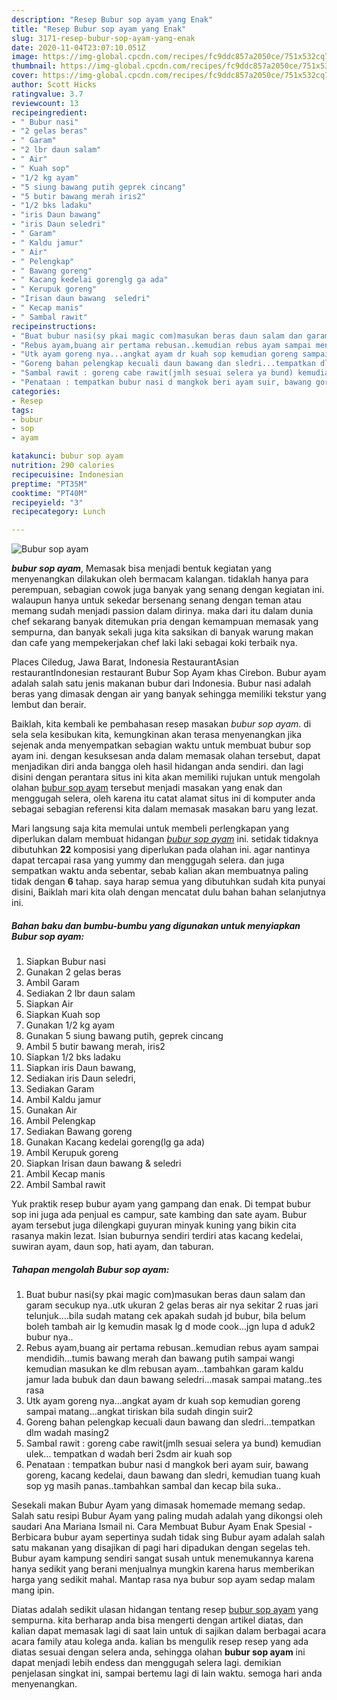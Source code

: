 ```yaml
---
description: "Resep Bubur sop ayam yang Enak"
title: "Resep Bubur sop ayam yang Enak"
slug: 3171-resep-bubur-sop-ayam-yang-enak
date: 2020-11-04T23:07:10.051Z
image: https://img-global.cpcdn.com/recipes/fc9ddc857a2050ce/751x532cq70/bubur-sop-ayam-foto-resep-utama.jpg
thumbnail: https://img-global.cpcdn.com/recipes/fc9ddc857a2050ce/751x532cq70/bubur-sop-ayam-foto-resep-utama.jpg
cover: https://img-global.cpcdn.com/recipes/fc9ddc857a2050ce/751x532cq70/bubur-sop-ayam-foto-resep-utama.jpg
author: Scott Hicks
ratingvalue: 3.7
reviewcount: 13
recipeingredient:
- " Bubur nasi"
- "2 gelas beras"
- " Garam"
- "2 lbr daun salam"
- " Air"
- " Kuah sop"
- "1/2 kg ayam"
- "5 siung bawang putih geprek cincang"
- "5 butir bawang merah iris2"
- "1/2 bks ladaku"
- "iris Daun bawang"
- "iris Daun seledri"
- " Garam"
- " Kaldu jamur"
- " Air"
- " Pelengkap"
- " Bawang goreng"
- " Kacang kedelai gorenglg ga ada"
- " Kerupuk goreng"
- "Irisan daun bawang  seledri"
- " Kecap manis"
- " Sambal rawit"
recipeinstructions:
- "Buat bubur nasi(sy pkai magic com)masukan beras daun salam dan garam secukup nya..utk ukuran 2 gelas beras air nya sekitar 2 ruas jari telunjuk....bila sudah matang cek apakah sudah jd bubur, bila belum boleh tambah air lg kemudin masak lg d mode cook...jgn lupa d aduk2 bubur nya.."
- "Rebus ayam,buang air pertama rebusan..kemudian rebus ayam sampai mendidih...tumis bawang merah dan bawang putih sampai wangi kemudian masukan ke dlm rebusan ayam...tambahkan garam kaldu jamur lada bubuk dan daun bawang seledri...masak sampai matang..tes rasa"
- "Utk ayam goreng nya...angkat ayam dr kuah sop kemudian goreng sampai matang...angkat tiriskan bila sudah dingin suir2"
- "Goreng bahan pelengkap kecuali daun bawang dan sledri...tempatkan dlm wadah masing2"
- "Sambal rawit : goreng cabe rawit(jmlh sesuai selera ya bund) kemudian ulek... tempatkan d wadah beri 2sdm air kuah sop"
- "Penataan : tempatkan bubur nasi d mangkok beri ayam suir, bawang goreng, kacang kedelai, daun bawang dan sledri, kemudian tuang kuah sop yg masih panas..tambahkan sambal dan kecap bila suka.."
categories:
- Resep
tags:
- bubur
- sop
- ayam

katakunci: bubur sop ayam 
nutrition: 290 calories
recipecuisine: Indonesian
preptime: "PT35M"
cooktime: "PT40M"
recipeyield: "3"
recipecategory: Lunch

---
```



![Bubur sop ayam](https://img-global.cpcdn.com/recipes/fc9ddc857a2050ce/751x532cq70/bubur-sop-ayam-foto-resep-utama.jpg)

<b><i>bubur sop ayam</i></b>, Memasak bisa menjadi bentuk kegiatan yang menyenangkan dilakukan oleh bermacam kalangan. tidaklah hanya para perempuan, sebagian cowok juga banyak yang senang dengan kegiatan ini. walaupun hanya untuk sekedar bersenang senang dengan teman atau memang sudah menjadi passion dalam dirinya. maka dari itu dalam dunia chef sekarang banyak ditemukan pria dengan kemampuan memasak yang sempurna, dan banyak sekali juga kita saksikan di banyak warung makan dan cafe yang mempekerjakan chef laki laki sebagai koki terbaik nya.

Places Ciledug, Jawa Barat, Indonesia RestaurantAsian restaurantIndonesian restaurant Bubur Sop Ayam khas Cirebon. Bubur ayam adalah salah satu jenis makanan bubur dari Indonesia. Bubur nasi adalah beras yang dimasak dengan air yang banyak sehingga memiliki tekstur yang lembut dan berair.

Baiklah, kita kembali ke pembahasan resep masakan <i>bubur sop ayam</i>. di sela sela kesibukan kita, kemungkinan akan terasa menyenangkan jika sejenak anda menyempatkan sebagian waktu untuk membuat bubur sop ayam ini. dengan kesuksesan anda dalam memasak olahan tersebut, dapat menjadikan diri anda bangga oleh hasil hidangan anda sendiri. dan lagi disini dengan perantara situs ini kita akan memiliki rujukan untuk mengolah olahan <u>bubur sop ayam</u> tersebut menjadi masakan yang enak dan menggugah selera, oleh karena itu catat alamat situs ini di komputer anda sebagai sebagian referensi kita dalam memasak masakan baru yang lezat.


Mari langsung saja kita memulai untuk membeli perlengkapan yang diperlukan dalam membuat hidangan <u><i>bubur sop ayam</i></u> ini. setidak tidaknya dibutuhkan <b>22</b> komposisi yang diperlukan pada olahan ini. agar nantinya dapat tercapai rasa yang yummy dan menggugah selera. dan juga sempatkan waktu anda sebentar, sebab kalian akan membuatnya paling tidak dengan <b>6</b> tahap. saya harap semua yang dibutuhkan sudah kita punyai disini, Baiklah mari kita olah dengan mencatat dulu bahan bahan selanjutnya ini.

<!--inarticleads1-->

##### Bahan baku dan bumbu-bumbu yang digunakan untuk menyiapkan Bubur sop ayam:

1. Siapkan  Bubur nasi
1. Gunakan 2 gelas beras
1. Ambil  Garam
1. Sediakan 2 lbr daun salam
1. Siapkan  Air
1. Siapkan  Kuah sop
1. Gunakan 1/2 kg ayam
1. Gunakan 5 siung bawang putih, geprek cincang
1. Ambil 5 butir bawang merah, iris2
1. Siapkan 1/2 bks ladaku
1. Siapkan iris Daun bawang,
1. Sediakan iris Daun seledri,
1. Sediakan  Garam
1. Ambil  Kaldu jamur
1. Gunakan  Air
1. Ambil  Pelengkap
1. Sediakan  Bawang goreng
1. Gunakan  Kacang kedelai goreng(lg ga ada)
1. Ambil  Kerupuk goreng
1. Siapkan Irisan daun bawang &amp; seledri
1. Ambil  Kecap manis
1. Ambil  Sambal rawit


Yuk praktik resep bubur ayam yang gampang dan enak. Di tempat bubur sop ini juga ada penjual es campur, sate kambing dan sate ayam. Bubur ayam tersebut juga dilengkapi guyuran minyak kuning yang bikin cita rasanya makin lezat. Isian buburnya sendiri terdiri atas kacang kedelai, suwiran ayam, daun sop, hati ayam, dan taburan. 

<!--inarticleads2-->

##### Tahapan mengolah Bubur sop ayam:

1. Buat bubur nasi(sy pkai magic com)masukan beras daun salam dan garam secukup nya..utk ukuran 2 gelas beras air nya sekitar 2 ruas jari telunjuk....bila sudah matang cek apakah sudah jd bubur, bila belum boleh tambah air lg kemudin masak lg d mode cook...jgn lupa d aduk2 bubur nya..
1. Rebus ayam,buang air pertama rebusan..kemudian rebus ayam sampai mendidih...tumis bawang merah dan bawang putih sampai wangi kemudian masukan ke dlm rebusan ayam...tambahkan garam kaldu jamur lada bubuk dan daun bawang seledri...masak sampai matang..tes rasa
1. Utk ayam goreng nya...angkat ayam dr kuah sop kemudian goreng sampai matang...angkat tiriskan bila sudah dingin suir2
1. Goreng bahan pelengkap kecuali daun bawang dan sledri...tempatkan dlm wadah masing2
1. Sambal rawit : goreng cabe rawit(jmlh sesuai selera ya bund) kemudian ulek... tempatkan d wadah beri 2sdm air kuah sop
1. Penataan : tempatkan bubur nasi d mangkok beri ayam suir, bawang goreng, kacang kedelai, daun bawang dan sledri, kemudian tuang kuah sop yg masih panas..tambahkan sambal dan kecap bila suka..


Sesekali makan Bubur Ayam yang dimasak homemade memang sedap. Salah satu resipi Bubur Ayam yang paling mudah adalah yang dikongsi oleh saudari Ana Mariana Ismail ni. Cara Membuat Bubur Ayam Enak Spesial - Berbicara bubur ayam sepertinya sudah tidak sing Bubur ayam adalah salah satu makanan yang disajikan di pagi hari dipadukan dengan segelas teh. Bubur ayam kampung sendiri sangat susah untuk menemukannya karena hanya sedikit yang berani menjualnya mungkin karena harus memberikan harga yang sedikit mahal. Mantap rasa nya bubur sop ayam sedap malam mang ipin. 

Diatas adalah sedikit ulasan hidangan tentang resep <u>bubur sop ayam</u> yang sempurna. kita berharap anda bisa mengerti dengan artikel diatas, dan kalian dapat memasak lagi di saat lain untuk di sajikan dalam berbagai acara acara family atau kolega anda. kalian bs mengulik resep resep yang ada diatas sesuai dengan selera anda, sehingga olahan <b>bubur sop ayam</b> ini dapat menjadi lebih endess dan menggugah selera lagi. demikian penjelasan singkat ini, sampai bertemu lagi di lain waktu. semoga hari anda menyenangkan.
